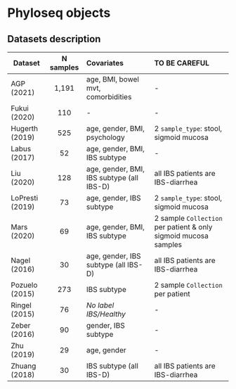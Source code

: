 # Phyloseq objects


## Datasets description

|     Dataset    | N samples |                  Covariates               |                        TO BE CAREFUL                           |
| -------------- | :-------: | :---------------------------------------- | :------------------------------------------------------------- |
|   AGP (2021)   |  1,191    |age, BMI, bowel mvt, comorbidities         |                    -                                           |
|  Fukui (2020)  |    110    |                    -                      |                    -                                           |
| Hugerth (2019) |    525    |age, gender, BMI, psychology               | 2 `sample_type`: stool, sigmoid mucosa                         |
|  Labus (2017)  |     52    |age, gender, BMI, IBS subtype              |                    -                                           |
|   Liu (2020)   |    128    |age, gender, BMI, IBS subtype (all IBS-D)  | all IBS patients are IBS-diarrhea                              |
|LoPresti (2019) |     73    |age, gender, IBS subtype                   | 2 `sample_type`: stool, sigmoid mucosa                         |
|   Mars (2020)  |     69    |age, gender, BMI, IBS subtype              |2 sample `Collection` per patient & only sigmoid mucosa samples |
|  Nagel (2016)  |     30    |age, gender, IBS subtype (all IBS-D)       | all IBS patients are IBS-diarrhea                              |
| Pozuelo (2015) |    273    |IBS subtype                                | 2 sample `Collection` per patient                              |
| Ringel (2015)  |     76    | _No label IBS/Healthy_                    |                    -                                           |
|  Zeber (2016)  |     90    |gender, IBS subtype                        |                    -                                           |
|   Zhu (2019)   |     29    |age, gender                                |                    -                                           |
| Zhuang (2018)  |     30    |IBS subtype (all IBS-D)                    | all IBS patients are IBS-diarrhea                              |
